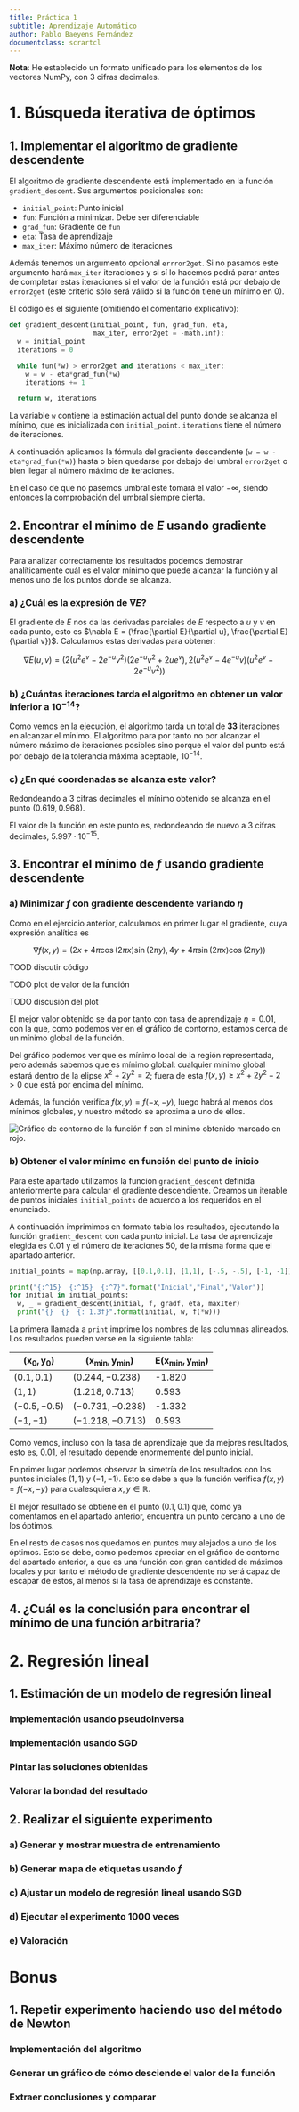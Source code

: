```yaml
---
title: Práctica 1
subtitle: Aprendizaje Automático
author: Pablo Baeyens Fernández
documentclass: scrartcl
---
```


**Nota**: He establecido un formato unificado para los elementos de los vectores NumPy, con 3 cifras decimales.

# 1. Búsqueda iterativa de óptimos
## 1. Implementar el algoritmo de gradiente descendente

El algoritmo de gradiente descendente está implementado en la función `gradient_descent`.
Sus argumentos posicionales son:

- `initial_point`: Punto inicial
- `fun`: Función a minimizar. Debe ser diferenciable
- `grad_fun`: Gradiente de `fun`
- `eta`: Tasa de aprendizaje
- `max_iter`: Máximo número de iteraciones

Además tenemos un argumento opcional `errror2get`.
Si no pasamos este argumento hará `max_iter` iteraciones y si sí lo hacemos podrá parar antes de completar estas iteraciones si el valor de la función está por debajo de `error2get` (este criterio sólo será válido si la función tiene un mínimo en 0).

El código es el siguiente (omitiendo el comentario explicativo):

```python
def gradient_descent(initial_point, fun, grad_fun, eta,
                     max_iter, error2get = -math.inf):
  w = initial_point
  iterations = 0

  while fun(*w) > error2get and iterations < max_iter:
    w = w - eta*grad_fun(*w)
    iterations += 1

  return w, iterations
```

La variable `w` contiene la estimación actual del punto donde se alcanza el mínimo, que es inicializada con `initial_point`. `iterations` tiene el número de iteraciones.

A continuación aplicamos la fórmula del gradiente descendente (`w = w - eta*grad_fun(*w)`) hasta o bien quedarse por debajo del umbral `error2get` o bien llegar al número máximo de iteraciones.

En el caso de que no pasemos umbral este tomará el valor $-\infty$, siendo entonces la comprobación del umbral siempre cierta.

## 2. Encontrar el mínimo de $E$ usando gradiente descendente

Para analizar correctamente los resultados podemos demostrar analíticamente cuál es el valor mínimo que puede alcanzar la función y al menos uno de los puntos donde se alcanza.


### a) ¿Cuál es la expresión de $\nabla E$?

El gradiente de $E$ nos da las derivadas parciales de $E$ respecto a $u$ y $v$ en cada punto, esto es $\nabla E = (\frac{\partial E}{\partial u}, \frac{\partial E}{\partial v})$. Calculamos estas derivadas para obtener:

$$\nabla E(u,v) = (2 (u^2 e^v - 2 e^{-u} v^2) (2 e^{-u} v^2 + 2 u e^v), 2 (u^2 e^v - 4 e^{-u} v) (u^2 e^v - 2 e^{-u} v^2))$$

### b) ¿Cuántas iteraciones tarda el algoritmo en obtener un valor inferior a $10^{-14}$?

Como vemos en la ejecución, el algoritmo tarda un total de **33** iteraciones en alcanzar el mínimo.
El algoritmo para por tanto no por alcanzar el número máximo de iteraciones posibles sino porque el valor del punto está por debajo de la tolerancia máxima aceptable, $10^{-14}$.

### c) ¿En qué coordenadas se alcanza este valor?

Redondeando a 3 cifras decimales el mínimo obtenido se alcanza en el punto $(0.619, 0.968)$.

El valor de la función en este punto es, redondeando de nuevo a 3 cifras decimales, $5.997\cdot 10^{-15}$.

## 3. Encontrar el mínimo de $f$ usando gradiente descendente


### a) Minimizar $f$ con gradiente descendente variando $\eta$

Como en el ejercicio anterior, calculamos en primer lugar el gradiente, cuya expresión analítica es

$$\nabla f(x,y) = (2 x + 4 \pi \cos(2 \pi x) \sin(2 \pi y), 4 y + 4 \pi \sin(2 \pi x) \cos(2 \pi y))$$

TOOD discutir código

TODO plot de valor de la función

TODO discusión del plot

El mejor valor obtenido se da por tanto con tasa de aprendizaje $\eta = 0.01$, con la que, como podemos ver en el gráfico de contorno, estamos cerca de un mínimo global de la función. 

Del gráfico podemos ver que es mínimo local de la región representada, pero además sabemos que es mínimo global: cualquier mínimo global estará dentro de la elipse $x^2 + 2y^2 = 2$; fuera de esta $f(x,y) \geq x^2 + 2y^2 - 2 > 0$ que está por encima del mínimo. 

Además, la función verifica $f(x,y) = f(-x,-y)$, luego habrá al menos dos mínimos globales, y nuestro método se aproxima a uno de ellos.

![Gráfico de contorno de la función $f$ con el mínimo obtenido marcado en rojo.](img/1.3.a.png)

### b) Obtener el valor mínimo en función del punto de inicio

Para este apartado utilizamos la función `gradient_descent` definida anteriormente para calcular el gradiente descendiente. Creamos un iterable de puntos iniciales `initial_points` de acuerdo a los requeridos en el enunciado.

A continuación imprimimos en formato tabla los resultados, ejecutando la función `gradient_descent` con cada punto inicial. La tasa de aprendizaje elegida es 0.01 y el número de iteraciones 50, de la misma forma que el apartado anterior.

```python
initial_points = map(np.array, [[0.1,0.1], [1,1], [-.5, -.5], [-1, -1]])

print("{:^15}  {:^15}  {:^7}".format("Inicial","Final","Valor"))
for initial in initial_points:
  w, _ = gradient_descent(initial, f, gradf, eta, maxIter)
  print("{}  {}  {: 1.3f}".format(initial, w, f(*w)))
```

La primera llamada a `print` imprime los nombres de las columnas alineados.
Los resultados pueden verse en la siguiente tabla:

| $\mathbf{(x_0,y_0)}$ | $\mathbf{(x_{\operatorname{min}},y_{\operatorname{min}})}$ | $\mathbf{E(x_{\operatorname{min}},y_{\operatorname{min}})}$ | 
|----------------------|------------------------------------------------------------|-------------------------------------------------------------|
| $(0.1, 0.1)$         | $( 0.244, -0.238)$                                         |   -1.820                                                    |
| $(1, 1)$             | $( 1.218,  0.713)$                                         |    0.593                                                    |
| $(-0.5, -0.5)$       | $(-0.731, -0.238)$                                         |   -1.332                                                    |
| $(-1, -1)$           | $(-1.218, -0.713)$                                         |    0.593                                                    |

Como vemos, incluso con la tasa de aprendizaje que da mejores resultados, esto es, 0.01, el resultado depende enormemente del punto inicial.

En primer lugar podemos observar la simetría de los resultados con los puntos iniciales $(1,1)$ y $(-1,-1)$.
Esto se debe a que la función verifica $f(x,y) = f(-x,-y)$ para cualesquiera $x,y\in \mathbb{R}$.

El mejor resultado se obtiene en el punto $(0.1,0.1)$ que, como ya comentamos en el apartado anterior,
encuentra un punto cercano a uno de los óptimos.

En el resto de casos nos quedamos en puntos muy alejados a uno de los óptimos.
Esto se debe, como podemos apreciar en el gráfico de contorno del apartado anterior, a que es una función con gran cantidad de máximos locales y por tanto el método de gradiente descendente no será capaz de escapar de estos, al menos si la tasa de aprendizaje es constante.

## 4. ¿Cuál es la conclusión para encontrar el mínimo de una función arbitraria?


# 2. Regresión lineal
## 1. Estimación de un modelo de regresión lineal
### Implementación usando pseudoinversa
### Implementación usando SGD
### Pintar las soluciones obtenidas
### Valorar la bondad del resultado
## 2. Realizar el siguiente experimento
### a) Generar y mostrar muestra de entrenamiento
### b) Generar mapa de etiquetas usando $f$
### c) Ajustar un modelo de regresión lineal usando SGD
### d) Ejecutar el experimento 1000 veces
### e) Valoración

# Bonus

## 1. Repetir experimento haciendo uso del método de Newton
### Implementación del algoritmo
### Generar un gráfico de cómo desciende el valor de la función
### Extraer conclusiones y comparar
